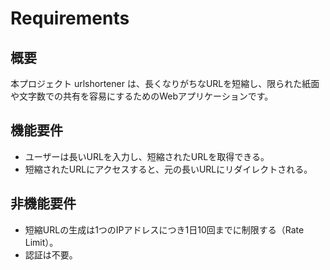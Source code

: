 # Requirements

## 概要

本プロジェクト urlshortener は、長くなりがちなURLを短縮し、限られた紙面や文字数での共有を容易にするためのWebアプリケーションです。

## 機能要件

- ユーザーは長いURLを入力し、短縮されたURLを取得できる。
- 短縮されたURLにアクセスすると、元の長いURLにリダイレクトされる。

## 非機能要件

- 短縮URLの生成は1つのIPアドレスにつき1日10回までに制限する（Rate Limit）。
- 認証は不要。

